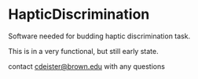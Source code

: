 # HapticDiscrimination
Software needed for budding haptic discrimination task.

This is in a very functional, but still early state.

contact cdeister@brown.edu with any questions
